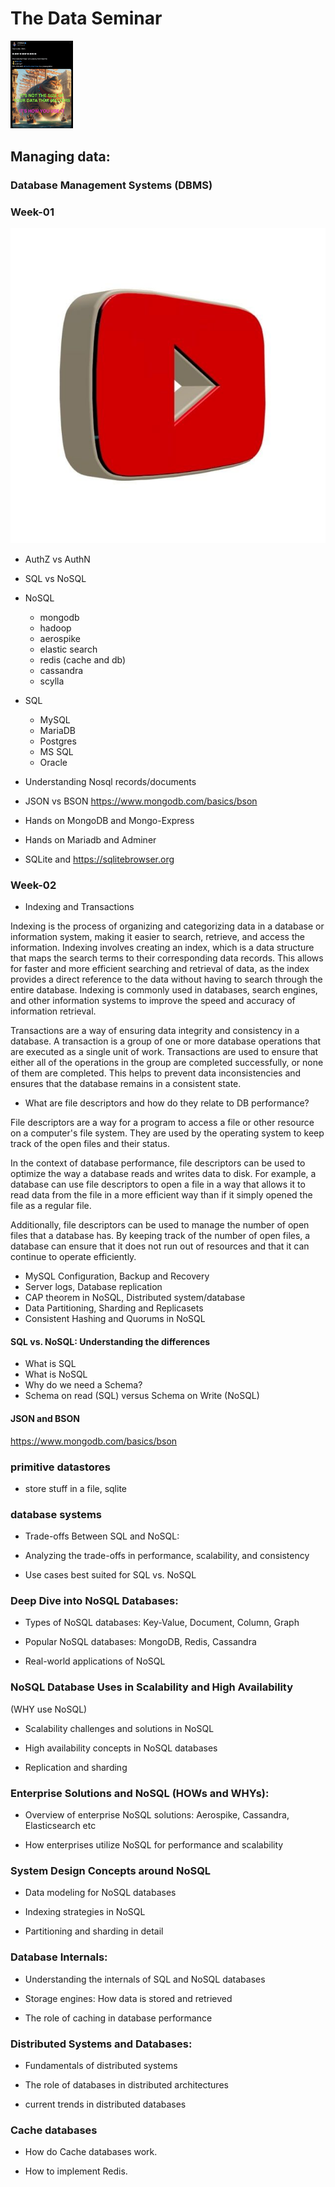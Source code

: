 # The Data Seminar

[<img src="images/tweet.png" width="100">](https://x.com/LVNilesh/status/1769527179740664115?s=20)

## Managing data:

### Database Management Systems (DBMS)

### Week-01

[![video| width=30](images/play.jpg)](https://player.vimeo.com/video/925660810)

- AuthZ vs AuthN
- SQL vs NoSQL

- NoSQL

  - mongodb
  - hadoop
  - aerospike
  - elastic search
  - redis (cache and db)
  - cassandra
  - scylla

- SQL

  - MySQL
  - MariaDB
  - Postgres
  - MS SQL
  - Oracle

- Understanding Nosql records/documents
- JSON vs BSON https://www.mongodb.com/basics/bson

- Hands on MongoDB and Mongo-Express
- Hands on Mariadb and Adminer
- SQLite and https://sqlitebrowser.org

### Week-02

- Indexing and Transactions

Indexing is the process of organizing and categorizing data in a database or information system, making it easier to search, retrieve, and access the information. Indexing involves creating an index, which is a data structure that maps the search terms to their corresponding data records. This allows for faster and more efficient searching and retrieval of data, as the index provides a direct reference to the data without having to search through the entire database. Indexing is commonly used in databases, search engines, and other information systems to improve the speed and accuracy of information retrieval.

Transactions are a way of ensuring data integrity and consistency in a database. A transaction is a group of one or more database operations that are executed as a single unit of work. Transactions are used to ensure that either all of the operations in the group are completed successfully, or none of them are completed. This helps to prevent data inconsistencies and ensures that the database remains in a consistent state.

- What are file descriptors and how do they relate to DB performance?

File descriptors are a way for a program to access a file or other resource on a computer's file system. They are used by the operating system to keep track of the open files and their status.

In the context of database performance, file descriptors can be used to optimize the way a database reads and writes data to disk. For example, a database can use file descriptors to open a file in a way that allows it to read data from the file in a more efficient way than if it simply opened the file as a regular file.

Additionally, file descriptors can be used to manage the number of open files that a database has. By keeping track of the number of open files, a database can ensure that it does not run out of resources and that it can continue to operate efficiently.

- MySQL Configuration, Backup and Recovery
- Server logs, Database replication
- CAP theorem in NoSQL, Distributed system/database
- Data Partitioning, Sharding and Replicasets
- Consistent Hashing and Quorums in NoSQL

#### SQL vs. NoSQL: Understanding the differences

- What is SQL
- What is NoSQL
- Why do we need a Schema?
- Schema on read (SQL) versus Schema on Write (NoSQL)

#### JSON and BSON

https://www.mongodb.com/basics/bson

### primitive datastores

- store stuff in a file, sqlite

### database systems

- Trade-offs Between SQL and NoSQL:

- Analyzing the trade-offs in performance, scalability, and consistency

- Use cases best suited for SQL vs. NoSQL

### Deep Dive into NoSQL Databases:

- Types of NoSQL databases: Key-Value, Document, Column, Graph

- Popular NoSQL databases: MongoDB, Redis, Cassandra

- Real-world applications of NoSQL

### NoSQL Database Uses in Scalability and High Availability

(WHY use NoSQL)

- Scalability challenges and solutions in NoSQL

- High availability concepts in NoSQL databases

- Replication and sharding

### Enterprise Solutions and NoSQL (HOWs and WHYs):

- Overview of enterprise NoSQL solutions: Aerospike, Cassandra, Elasticsearch etc

- How enterprises utilize NoSQL for performance and scalability

### System Design Concepts around NoSQL

- Data modeling for NoSQL databases

- Indexing strategies in NoSQL

- Partitioning and sharding in detail

### Database Internals:

- Understanding the internals of SQL and NoSQL databases

- Storage engines: How data is stored and retrieved

- The role of caching in database performance

### Distributed Systems and Databases:

- Fundamentals of distributed systems

- The role of databases in distributed architectures

- current trends in distributed databases

### Cache databases

- How do Cache databases work.

- How to implement Redis.
